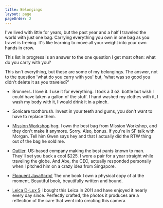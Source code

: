 ```yaml
---
title: Belongings
layout: page
pageOrder: 2
---
```


I've lived with little for years, but the past year and a half I traveled the world with just one bag. Carrying everything you own in one bag as you travel is freeing. It's like learning to move all your weight into your own hands in crow.

This list in progress is an answer to the one question I get most often: what do you carry with you?

This isn't everything, but these are some of my belongings. The answer, not to the question 'what do you carry with you' but, 'what was so good you didn't delete it as you traveled?'

+ Bronners. I love it. I use it for everything. I took a 3 oz. bottle but wish I could have taken a gallon of the stuff. I hand washed my clothes with it, I wash my body with it, I would drink it in a pinch.

+ Sonicare toothbrush. Invest in your teeth and gums, you don't want to have to replace them.

+ [Mission Workshop](http://missionworkshop.com/) bag. I own the best bag from Mission Workshop, and they don't make it anymore. Sorry. Also, bonus. If you're in SF talk with Morgan. Tell him Gwen says hey and that I actually did the RTW thing out of the bag he sold me.

+ [Outlier](http://outlier.cc/). US-based company making the best pants known to man. They'll set you back a cool $225. I wore a pair for a year straight while traveling the globe. And Abe, the CEO, actually responded personally when I pitched him on a crazy idea from Singapore.

+ [Eloquent JavaScript](http://eloquentjavascript.net/) The one book I own a physical copy of at the moment. Beautiful book, beautifully written and bound.

+ [Leica D-Lux 5](http://en.leica-camera.com/photography/compact_cameras/d-lux_5/) I bought this Leica in 2011 and have enjoyed it nearly every day since. Perfectly crafted, the photos it produces are a reflection of the care that went into creating this camera.